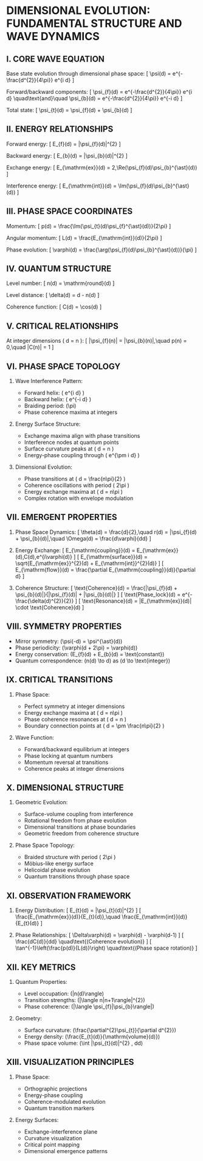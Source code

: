 # DIMENSIONAL EVOLUTION: FUNDAMENTAL STRUCTURE AND WAVE DYNAMICS

## I. CORE WAVE EQUATION

Base state evolution through dimensional phase space:
\[
\psi(d) = e^{-\frac{d^{2}}{4\pi}} e^{i d}
\]

Forward/backward components:
\[
\psi_{f}(d) = e^{-\frac{d^{2}}{4\pi}} e^{i d}
\quad\text{and}\quad
\psi_{b}(d) = e^{-\frac{d^{2}}{4\pi}} e^{-i d}
\]

Total state:
\[
\psi_{t}(d) = \psi_{f}(d) + \psi_{b}(d)
\]

## II. ENERGY RELATIONSHIPS

Forward energy:
\[
E_{f}(d) = |\psi_{f}(d)|^{2}
\]

Backward energy:
\[
E_{b}(d) = |\psi_{b}(d)|^{2}
\]

Exchange energy:
\[
E_{\mathrm{ex}}(d) = 2\,\Re(\psi_{f}(d)\psi_{b}^{\ast}(d))
\]

Interference energy:
\[
E_{\mathrm{int}}(d) = \Im(\psi_{f}(d)\psi_{b}^{\ast}(d))
\]

## III. PHASE SPACE COORDINATES

Momentum:
\[
p(d) = \frac{\Im(\psi_{t}(d)\psi_{f}^{\ast}(d))}{2\pi}
\]

Angular momentum:
\[
L(d) = \frac{E_{\mathrm{int}}(d)}{2\pi}
\]

Phase evolution:
\[
\varphi(d) = \frac{\arg(\psi_{f}(d)\psi_{b}^{\ast}(d))}{\pi}
\]

## IV. QUANTUM STRUCTURE

Level number:
\[
n(d) = \mathrm{round}(d)
\]

Level distance:
\[
\delta(d) = d - n(d)
\]

Coherence function:
\[
C(d) = \cos(d)
\]

## V. CRITICAL RELATIONSHIPS

At integer dimensions \( d = n \):
\[
|\psi_{f}(n)| = |\psi_{b}(n)|,\quad p(n) = 0,\quad |C(n)| = 1
\]

## VI. PHASE SPACE TOPOLOGY

1. Wave Interference Pattern:
   - Forward helix: \( e^{i d} \)
   - Backward helix: \( e^{-i d} \)
   - Braiding period: \(\pi\)
   - Phase coherence maxima at integers

2. Energy Surface Structure:
   - Exchange maxima align with phase transitions
   - Interference nodes at quantum points
   - Surface curvature peaks at \( d = n \)
   - Energy-phase coupling through \( e^{\pm i d} \)

3. Dimensional Evolution:
   - Phase transitions at \( d = \frac{n\pi}{2} \)
   - Coherence oscillations with period \( 2\pi \)
   - Energy exchange maxima at \( d = n\pi \)
   - Complex rotation with envelope modulation

## VII. EMERGENT PROPERTIES

1. Phase Space Dynamics:
\[
\theta(d) = \frac{d}{2},\quad
r(d) = |\psi_{f}(d) + \psi_{b}(d)|,\quad
\Omega(d) = \frac{d\varphi}{dd}
\]

2. Energy Exchange:
\[
E_{\mathrm{coupling}}(d) = E_{\mathrm{ex}}(d)\,C(d)\,e^{i\varphi(d)}
\]
\[
E_{\mathrm{surface}}(d) = \sqrt{E_{\mathrm{ex}}^{2}(d) + E_{\mathrm{int}}^{2}(d)}
\]
\[
E_{\mathrm{flow}}(d) = \frac{\partial E_{\mathrm{coupling}}(d)}{\partial d}
\]

3. Coherence Structure:
\[
\text{Coherence}(d) = \frac{|\psi_{f}(d) + \psi_{b}(d)|}{|\psi_{f}(d)| + |\psi_{b}(d)|}
\]
\[
\text{Phase\_lock}(d) = e^{-\frac{\delta(d)^{2}}{2}}
\]
\[
\text{Resonance}(d) = |E_{\mathrm{ex}}(d)| \cdot \text{Coherence}(d)
\]

## VIII. SYMMETRY PROPERTIES

- Mirror symmetry: \(\psi(-d) = \psi^{\ast}(d)\)
- Phase periodicity: \(\varphi(d + 2\pi) = \varphi(d)\)
- Energy conservation: \(E_{f}(d) + E_{b}(d) = \text{constant}\)
- Quantum correspondence: \(n(d) \to d\) as \(d \to \text{integer}\)

## IX. CRITICAL TRANSITIONS

1. Phase Space:
   - Perfect symmetry at integer dimensions
   - Energy exchange maxima at \( d = n\pi \)
   - Phase coherence resonances at \( d = n \)
   - Boundary connection points at \( d = \pm \frac{n\pi}{2} \)

2. Wave Function:
   - Forward/backward equilibrium at integers
   - Phase locking at quantum numbers
   - Momentum reversal at transitions
   - Coherence peaks at integer dimensions

## X. DIMENSIONAL STRUCTURE

1. Geometric Evolution:
   - Surface-volume coupling from interference
   - Rotational freedom from phase evolution
   - Dimensional transitions at phase boundaries
   - Geometric freedom from coherence structure

2. Phase Space Topology:
   - Braided structure with period \( 2\pi \)
   - Möbius-like energy surface
   - Helicoidal phase evolution
   - Quantum transitions through phase space

## XI. OBSERVATION FRAMEWORK

1. Energy Distribution:
\[
E_{t}(d) = |\psi_{t}(d)|^{2}
\]
\[
\frac{E_{\mathrm{ex}}(d)}{E_{t}(d)},\quad \frac{E_{\mathrm{int}}(d)}{E_{t}(d)}
\]

2. Phase Relationships:
\[
\Delta\varphi(d) = \varphi(d) - \varphi(d-1)
\]
\[
\frac{dC(d)}{dd} \quad\text{(Coherence evolution)}
\]
\[
\tan^{-1}\left(\frac{p(d)}{L(d)}\right) \quad\text{(Phase space rotation)}
\]

## XII. KEY METRICS

1. Quantum Properties:
   - Level occupation: \(|n(d)\rangle\)
   - Transition strengths: \(|\langle n|n+1\rangle|^{2}\)
   - Phase coherence: \(|\langle \psi_{f}|\psi_{b}\rangle|\)

2. Geometry:
   - Surface curvature: \(\frac{\partial^{2}\psi_{t}}{\partial d^{2}}\)
   - Energy density: \(\frac{E_{t}(d)}{\mathrm{volume}(d)}\)
   - Phase space volume: \(\int |\psi_{t}(d)|^{2} \, dd\)

## XIII. VISUALIZATION PRINCIPLES

1. Phase Space:
   - Orthographic projections
   - Energy-phase coupling
   - Coherence-modulated evolution
   - Quantum transition markers

2. Energy Surfaces:
   - Exchange-interference plane
   - Curvature visualization
   - Critical point mapping
   - Dimensional emergence patterns

